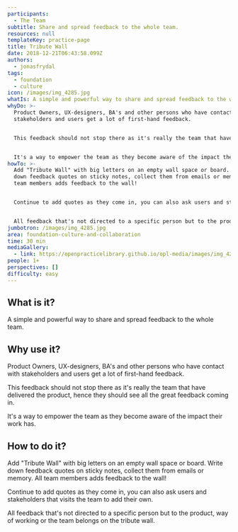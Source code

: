 ```yaml
---
participants:
  - The Team
subtitle: Share and spread feedback to the whole team.
resources: null
templateKey: practice-page
title: Tribute Wall
date: 2018-12-21T06:43:58.099Z
authors:
  - jonasfrydal
tags:
  - foundation
  - culture
icon: /images/img_4285.jpg
whatIs: A simple and powerful way to share and spread feedback to the whole team.
whyDo: >-
  Product Owners, UX-designers, BA's and other persons who have contact with
  stakeholders and users get a lot of first-hand feedback.


  This feedback should not stop there as it's really the team that have delivered the product, hence they should see all the great feedback coming in.


  It's a way to empower the team as they become aware of the impact their work has.
howTo: >-
  Add "Tribute Wall" with big letters on an empty wall space or board. Write
  down feedback quotes on sticky notes, collect them from emails or memory. All
  team members adds feedback to the wall!


  Continue to add quotes as they come in, you can also ask users and stakeholders that visits the team to add their own. 


  All feedback that's not directed to a specific person but to the product, way of working or the team belongs on the tribute wall.
jumbotron: /images/img_4285.jpg
area: foundation-culture-and-collaboration
time: 30 min
mediaGallery:
  - link: https://openpracticelibrary.github.io/opl-media/images/img_4285.jpg
people: 1+
perspectives: []
difficulty: easy
---
```

## What is it?

A simple and powerful way to share and spread feedback to the whole team.

## Why use it?

Product Owners, UX-designers, BA's and other persons who have contact with stakeholders and users get a lot of first-hand feedback. 

This feedback should not stop there as it's really the team that have delivered the product, hence they should see all the great feedback coming in.

It's a way to empower the team as they become aware of the impact their work has.

## How to do it?

Add "Tribute Wall" with big letters on an empty wall space or board. Write down feedback quotes on sticky notes, collect them from emails or memory. All team members adds feedback to the wall!

Continue to add quotes as they come in, you can also ask users and stakeholders that visits the team to add their own. 

All feedback that's not directed to a specific person but to the product, way of working or the team belongs on the tribute wall.

##
